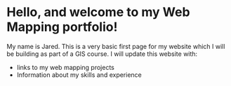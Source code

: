 # Hello, and welcome to my Web Mapping portfolio!
My name is Jared. 
This is a very basic first page for my website which I will be building as part of a GIS course. 
I will update this website with: 
* links to my web mapping projects
* Information about my skills and experience
  
